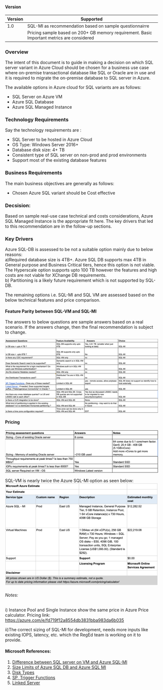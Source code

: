 #### Version



| Version | Supported          |
| ------- | ------------------ |
| 1.0     | SQL-MI as recommendation based on sample questionnairre |
|         | Pricing sample based on 200+ GB memory requirement. Basic Important metrics are considered |


### Overview
 
The intent of this document is to guide in making a decision on which SQL server variant in Azure Cloud should be chosen for a business use case where on-premise transactional database like SQL or Oracle are in use and it is required to migrate the on-premise database to SQL server in Azure.
 
The available options in Azure cloud for SQL variants are as follows:<br />
* SQL Server on Azure VM
* Azure SQL Database 
* Azure SQL Managed Instance
 
### Technology Requirements
 
Say the technology requirements are :<br />
* SQL Server to be hosted in Azure Cloud
* OS Type: Windows Server 2016+
* Database disk size: 4+ TB
* Consistent type of SQL server on non-prod and prod environments
* Support most of the existing database features
 
### Business Requirements 
 
The main business objectives are generally as follows:
* Chosen Azure SQL variant should be Cost effective 
 
### Decsision: 
Based on sample real-use case technical and costs considerations, Azure SQL Managed Instance is the appropriate fit here. The key drivers that led to this 
recommendation are in the follow-up sections. 
 
### Key Drivers
 
Azure SQL-DB is assessed to be not a suitable option mainly due to below reasons:<br />
a)Required database size is 4TB+. Azure SQL DB supports max 4TB in General purpose and Business Critical tiers, hence this option is not viable. 
The Hyperscale option supports upto 100 TB however the features and high costs are not viable for XChange DB requirements. <br />
b) Partitioning is a likely future requirement which is not supported by SQL-DB. <br />
 
The remaining options i.e. SQL-MI and SQL VM are assessed based on the below technical features and price comparison.
 
#### Feature Parity between SQL-VM and SQL-MI
The answers to below questions are sample answers based on a real scenario. If the answers change, then the final recommendation is subject to change.

![\[Diagram for Features Assessment\]](https://github.com/surbhi-nijhara/cloudTumblr/blob/master/azure/diag_source/sql-features-assessment.png?raw=true)
 
#### Pricing

![\[Diagram for Pricing Assessment\]](https://github.com/surbhi-nijhara/cloudTumblr/blob/master/azure/diag_source/sql-pricing-assessment.png?raw=true?raw=true)

SQL-VM is nearly twice the Azure SQL-MI option as seen below:
![\[Diagram for Pricing Assessment\]](https://github.com/surbhi-nijhara/cloudTumblr/blob/master/azure/diag_source/sql-pricing-sample.png?raw=true?raw=true)
 
###### Notes:
i) Instance Pool and Single Instance show the same price in Azure Price calculator.
Pricing link: https://azure.com/e/fd719f12a8554db3831bba983da6b035
 
ii)The correct sizing of SQL-MI for development, needs more inputs like existing IOPS, latency, etc. which the RegEd team is working on it to provide. 

#### Microsoft References:
1. [Difference between SQL server on VM and Azure SQL-MI](https://docs.microsoft.com/en-us/azure/azure-sql/managed-instance/transact-sql-tsql-differences-sql-server)
2. [Size Limits of Azure SQL DB and Azure SQL MI](https://docs.microsoft.com/en-us/azure/azure-sql/database/service-tiers-vcore?tabs=azure-portal)
3. [Disk Types](https://docs.microsoft.com/en-us/azure/virtual-machines/windows/disks-types)
4. [SP, Trigger Functions](https://docs.microsoft.com/en-us/azure/azure-sql/managed-instance/transact-sql-tsql-differences-sql-server#stored-procedures-functions-and-triggers) 
5. [Linked Server](https://docs.microsoft.com/en-us/azure/azure-sql/managed-instance/transact-sql-tsql-differences-sql-server#linked-servers)
